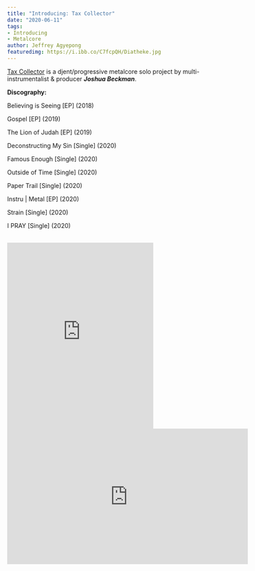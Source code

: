 ```yaml
---
title: "Introducing: Tax Collector"
date: "2020-06-11"
tags:
- Introducing
- Metalcore
author: Jeffrey Agyepong
featuredimg: https://i.ibb.co/C7fcpQH/Diatheke.jpg
---
```


[Tax Collector](https://web.facebook.com/taxcollectortunes/) is a djent/progressive metalcore solo project by multi-instrumentalist & producer ***Joshua Beckman***.

**Discography:**

Believing is Seeing [EP] (2018)

Gospel [EP] (2019)

The Lion of Judah [EP] (2019) 

Deconstructing My Sin [Single] (2020)

Famous Enough [Single] (2020)

Outside of Time [Single] (2020)

Paper Trail [Single] (2020)

Instru | Metal [EP] (2020)

Strain [Single] (2020)

I PRAY  [Single] (2020)

<br>

<iframe style="border: 0; width: 340px; height: 432px;" src="https://bandcamp.com/EmbeddedPlayer/track=3500184407/size=large/bgcol=333333/linkcol=0f91ff/tracklist=false/transparent=true/" seamless><a href="https://taxcollectortunes.bandcamp.com/track/i-pray">I PRAY by Tax Collector</a></iframe>

<br>

<div class="video-container"><iframe src="https://www.youtube.com/embed/_8VH-N8OZwI" width="560" height="315" frameborder="0"></iframe></div>